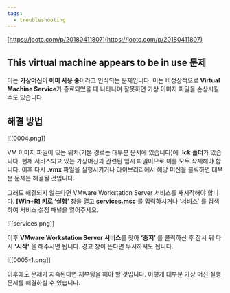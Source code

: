 ```yaml
---
tags:
  - troubleshooting
---
```



[https://jootc.com/p/20180411807](https://jootc.com/p/20180411807)

  

## This virtual machine appears to be in use 문제

이는 **가상머신이 이미 사용 중**이라고 인식되는 문제입니다. 이는 비정상적으로 **Virtual Machine Service**가 종료되었을 때 나타나며 잘못하면 가상 이미지 파일을 손상시킬 수도 있습니다.

## 해결 방법

![[0004.png]]

VM 이미지 파일이 있는 위치(기본 경로는 대부분 문서에 있습니다)에 **.lck 폴더**가 있습니다. 현재 서비스되고 있는 가상머신과 관련된 임시 파일이므로 이를 모두 삭제해야 합니다. 이후 다시 **.vmx** 파일을 실행시키거나 라이브러리에서 해당 머신을 클릭하면 대부분 문제는 해결될 것입니다.

그래도 해결되지 않는다면 VMware Workstation Server 서비스를 재시작해야 합니다. **[Win+R] 키로 ‘실행’** 창을 열고 **services.msc** 를 입력하시거나 ‘서비스’ 를 검색하여 서비스 설정 패널을 열어주세요.

![[services.png]]

이후 **VMware Workstation Server 서비스**를 찾아 **‘중지’** 를 클릭하신 후 잠시 뒤 다시 **‘시작’** 을 해주시면 됩니다. 경고 창이 뜬다면 무시하셔도 됩니다.

![[0005-1.png]]

이후에도 문제가 지속된다면 재부팅을 해야 할 것입니다. 이렇게 대부분 가상 머신 실행 문제를 해결하실 수 있습니다.